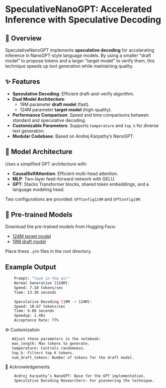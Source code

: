 # SpeculativeNanoGPT: Accelerated Inference with Speculative Decoding

## 🚀 Overview

SpeculativeNanoGPT implements **speculative decoding** for accelerating inference in NanoGPT-style language models. By using a smaller "draft model" to propose tokens and a larger "target model" to verify them, this technique speeds up text generation while maintaining quality.

## ✨ Features

- **Speculative Decoding**: Efficient draft-and-verify algorithm.
- **Dual Model Architecture**: 
  - 19M parameter **draft model** (fast).
  - 124M parameter **target model** (high-quality).
- **Performance Comparison**: Speed and time comparisons between standard and speculative decoding.
- **Customizable Parameters**: Supports `temperature` and `top_k` for diverse text generation.
- **Modular Codebase**: Based on Andrej Karpathy’s NanoGPT.

## 🧠 Model Architecture

Uses a simplified GPT architecture with:

- **CausalSelfAttention**: Efficient multi-head attention.
- **MLP**: Two-layer feed-forward network with GELU.
- **GPT**: Stacks Transformer blocks, shared token embeddings, and a language modeling head.

Two configurations are provided: `GPTConfig124M` and `GPTConfig19M`.

## 💾 Pre-trained Models

Download the pre-trained models from Hugging Face:

- [124M target model](https://huggingface.co/fridayfringe/nanogpt_124M/tree/main)
- [19M draft model](https://huggingface.co/fridayfringe/nanogpt_124M/tree/main)

Place these `.pth` files in the root directory.


## Example Output
  ```bash
      Prompt: "love in the air"
      Normal Generation (124M):
      Speed: 7.18 tokens/sec
      Time: 13.36 seconds
      
      Speculative Decoding (19M -> 124M):
      Speed: 10.67 tokens/sec
      Time: 9.09 seconds
      Speedup: 1.48x
      Acceptance Rate: 77%
```
⚙️ Customization
   ```bash
      Adjust these parameters in the notebook:
      max_length: Max tokens to generate.
      temperature: Controls randomness.
      top_k: Filters top K tokens.
      num_draft_tokens: Number of tokens for the draft model.
```
🙏 Acknowledgements
```bash
    Andrej Karpathy’s NanoGPT: Base for the GPT implementation.
    Speculative Decoding Researchers: For pioneering the technique.
```
